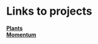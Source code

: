 # Links to projects

**[Plants](https://mat-kon.github.io/projects/plants/)**\
**[Momentum](https://mat-kon.github.io/projects/momentum/)**
